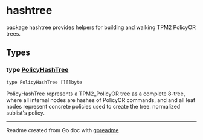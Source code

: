 # hashtree

package hashtree provides helpers for building and walking TPM2 PolicyOR trees.

## Types

### type [PolicyHashTree](/hashtree.go#L18)

`type PolicyHashTree [][]byte`

PolicyHashTree represents a TPM2_PolicyOR tree as a complete 8-tree, where all internal nodes are hashes of PolicyOR
commands, and and all leaf nodes represent concrete policies used to create the tree.
normalized sublist's policy.

---
Readme created from Go doc with [goreadme](https://github.com/posener/goreadme)
